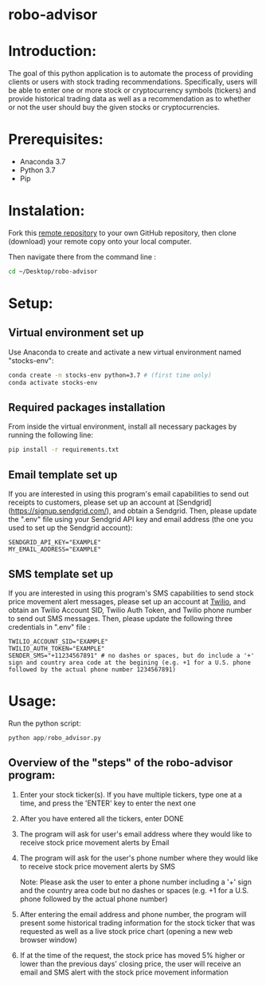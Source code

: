 # robo-advisor

# Introduction:  

The goal of this python application is to automate the process of providing clients or users with stock trading recommendations. Specifically, users will be able to enter one or more stock or cryptocurrency symbols (tickers) and provide historical trading data as well as a recommendation as to whether or not the user should buy the given stocks or cryptocurrencies.  

# Prerequisites:

  + Anaconda 3.7
  + Python 3.7
  + Pip

# Instalation: 

Fork this [remote repository](https://github.com/jenniferlu123/robo-advisor) to your own GitHub repository, then clone (download) your remote copy onto your local computer.

Then navigate there from the command line :

```sh
cd ~/Desktop/robo-advisor
```

# Setup:

## Virtual environment set up

Use Anaconda to create and activate a new virtual environment named "stocks-env":

```sh
conda create -n stocks-env python=3.7 # (first time only)
conda activate stocks-env
```

## Required packages installation

From inside the virtual environment, install all necessary packages by running the following line:

```sh
pip install -r requirements.txt
```

## Email template set up

If you are interested in using this program's email capabilities to send out receipts to customers, please set up an account at [Sendgrid] (https://signup.sendgrid.com/), and obtain a Sendgrid. Then, please update the ".env" file using your Sendgrid API key and email address (the one you used to set up the Sendgrid account): 

    SENDGRID_API_KEY="EXAMPLE" 
    MY_EMAIL_ADDRESS="EXAMPLE" 

## SMS template set up

If you are interested in using this program's SMS capabilities to send stock price movement alert messages, please set up an account at [Twilio](https://www.twilio.com/try-twilio), and obtain an Twilio Account SID, Twilio Auth Token, and Twilio phone number to send out SMS messages. Then, please update the following three credentials in ".env" file : 

    TWILIO_ACCOUNT_SID="EXAMPLE"
    TWILIO_AUTH_TOKEN="EXAMPLE"
    SENDER_SMS="+11234567891" # no dashes or spaces, but do include a '+' sign and country area code at the begining (e.g. +1 for a U.S. phone followed by the actual phone number 1234567891)


# Usage:

Run the python script:

```py
python app/robo_advisor.py
```

## Overview of the "steps" of the robo-advisor program:

1. Enter your stock ticker(s). If you have multiple tickers, type one at a time, and press the 'ENTER' key to enter the next one

2. After you have entered all the tickers, enter DONE

3. The program will ask for user's email address where they would like to receive stock price movement alerts by Email

4. The program will ask for the user's phone number where they would like to receive stock price movement alerts by SMS

    Note: Please ask the user to enter a phone number including a '+' sign and the country area code but no dashes or spaces (e.g. +1 for a U.S. phone followed by the actual phone number)

5. After entering the email address and phone number, the program will present some historical trading information for the stock ticker that was requested as well as a live stock price chart (opening a new web browser window)

6. If at the time of the request, the stock price has moved 5% higher or lower than the previous days' closing price, the user will receive an email and SMS alert with the stock price movement information